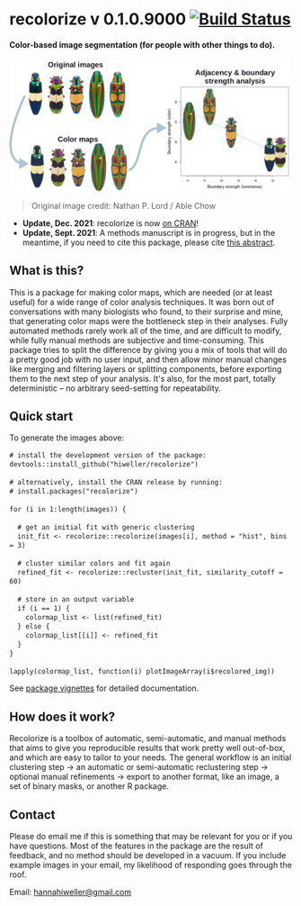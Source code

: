 # recolorize v 0.1.0.9000 [![Build Status](https://travis-ci.org/hiweller/recolorize.svg?branch=master)](https://travis-ci.org/hiweller/recolorize)
#### Color-based image segmentation (for people with other things to do).

<img src="https://github.com/hiweller/graphics/blob/master/recolorize_demo.png" align="center" width="500" ></a>
> Original image credit: Nathan P. Lord / Able Chow

* **Update, Dec. 2021**: recolorize is now [on CRAN](https://cran.r-project.org/web/packages/recolorize/index.html)!
* **Update, Sept. 2021**: A methods manuscript is in progress, but in the meantime, if you need to cite this package, please cite [this abstract](https://scholar.google.com/scholar?cluster=7568048124372269297&hl=en&oi=scholarr).

## What is this?

This is a package for making color maps, which are needed (or at least useful) for a wide range of color analysis techniques. It was born out of conversations with many biologists who found, to their surprise and mine, that generating color maps were the bottleneck step in their analyses. Fully automated methods rarely work all of the time, and are difficult to modify, while fully manual methods are subjective and time-consuming. This package tries to split the difference by giving you a mix of tools that will do a pretty good job with no user input, and then allow minor manual changes like merging and filtering layers or splitting components, before exporting them to the next step of your analysis. It's also, for the most part, totally deterministic – no arbitrary seed-setting for repeatability.

## Quick start

To generate the images above:
```{r}
# install the development version of the package:
devtools::install_github("hiweller/recolorize")

# alternatively, install the CRAN release by running: 
# install.packages("recolorize")

for (i in 1:length(images)) {
  
  # get an initial fit with generic clustering
  init_fit <- recolorize::recolorize(images[i], method = "hist", bins = 3)
  
  # cluster similar colors and fit again
  refined_fit <- recolorize::recluster(init_fit, similarity_cutoff = 60)
  
  # store in an output variable
  if (i == 1) {
    colormap_list <- list(refined_fit)
  } else {
    colormap_list[[i]] <- refined_fit
  }
}

lapply(colormap_list, function(i) plotImageArray(i$recolored_img))

```
See [package vignettes](https://cran.r-project.org/web/packages/recolorize/vignettes/Introduction.html) for detailed documentation.

## How does it work?

Recolorize is a toolbox of automatic, semi-automatic, and manual methods that aims to give you reproducible results that work pretty well out-of-box, and which are easy to tailor to your needs. The general workflow is an initial clustering step -> an automatic or semi-automatic reclustering step -> optional manual refinements -> export to another format, like an image, a set of binary masks, or another R package.

## Contact

Please do email me if this is something that may be relevant for you or if you have questions. Most of the features in the package are the result of feedback, and no method should be developed in a vacuum. If you include example images in your email, my likelihood of responding goes through the roof.

Email: hannahiweller@gmail.com
